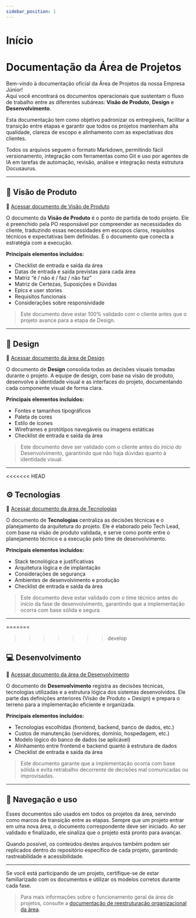 ```yaml
---
sidebar_position: 1
---
```


# Início

# Documentação da Área de Projetos

Bem-vindo à documentação oficial da Área de Projetos da nossa Empresa Júnior!  
Aqui você encontrará os documentos operacionais que sustentam o fluxo de trabalho entre as diferentes subáreas: **Visão de Produto**, **Design** e **Desenvolvimento**.

Esta documentação tem como objetivo padronizar os entregáveis, facilitar a transição entre etapas e garantir que todos os projetos mantenham alta qualidade, clareza de escopo e alinhamento com as expectativas dos clientes.

Todos os arquivos seguem o formato Markdown, permitindo fácil versionamento, integração com ferramentas como Git e uso por agentes de IA em tarefas de automação, revisão, análise e integração nesta estrutura Docusaurus.

---

## 📄 Visão de Produto

🔗 [Acessar documento de Visão de Produto](./visao-produto.md)

O documento da **Visão de Produto** é o ponto de partida de todo projeto. Ele é preenchido pela PO responsável por compreender as necessidades do cliente, traduzindo essas necessidades em escopos claros, requisitos técnicos e expectativas bem definidas. É o documento que conecta a estratégia com a execução.

**Principais elementos incluídos:**
- Checklist de entrada e saída da área
- Datas de entrada e saída previstas para cada área
- Matriz “é / não é / faz / não faz”
- Matriz de Certezas, Suposições e Dúvidas
- Epics e user stories
- Requisitos funcionais
- Considerações sobre responsividade

> Este documento deve estar 100% validado com o cliente antes que o projeto avance para a etapa de Design.

---

## 🎨 Design

🔗 [Acessar documento da área de Design](./design.md)

O documento de **Design** consolida todas as decisões visuais tomadas durante o projeto. A equipe de design, com base na visão de produto, desenvolve a identidade visual e as interfaces do projeto, documentando cada componente visual de forma clara.

**Principais elementos incluídos:**
- Fontes e tamanhos tipográficos
- Paleta de cores
- Estilo de ícones
- Wireframes e protótipos navegáveis ou imagens estáticas
- Checklist de entrada e saída da área

> Este documento deve ser validado com o cliente antes do início do Desenvolvimento, garantindo que não haja dúvidas quanto à identidade visual.

---

<<<<<<< HEAD
## ⚙️ Tecnologias

🔗 [Acessar documento da área de Tecnologias](./tecnologias.md)

O documento de **Tecnologias** centraliza as decisões técnicas e o planejamento da arquitetura do projeto. Ele é elaborado pelo Tech Lead, com base na visão de produto validada, e serve como ponte entre o planejamento técnico e a execução pelo time de desenvolvimento.

**Principais elementos incluídos:**
- Stack tecnológica e justificativas
- Arquitetura lógica e de implantação
- Considerações de segurança
- Ambientes de desenvolvimento e produção
- Checklist de entrada e saída da área

> Este documento deve estar validado com o time técnico antes do início da fase de desenvolvimento, garantindo que a implementação ocorra com base sólida e segura.

---

=======
>>>>>>> develop
## 💻 Desenvolvimento

🔗 [Acessar documento da área de Desenvolvimento](./desenvolvimento.md)

O documento de **Desenvolvimento** registra as decisões técnicas, tecnologias utilizadas e a estrutura lógica dos sistemas desenvolvidos. Ele parte das definições anteriores (Visão de Produto + Design) e prepara o terreno para a implementação eficiente e organizada.

**Principais elementos incluídos:**
- Tecnologias escolhidas (frontend, backend, banco de dados, etc.)
- Custos de manutenção (servidores, domínio, hospedagem, etc.)
- Modelo lógico do banco de dados (se aplicável)
- Alinhamento entre frontend e backend quanto à estrutura de dados
- Checklist de entrada e saída da área

> Este documento garante que a implementação ocorra com base sólida e evita retrabalho decorrente de decisões mal comunicadas ou improvisadas.

---

## 🧭 Navegação e uso

Esses documentos são usados em todos os projetos da área, servindo como marcos de transição entre as etapas. Sempre que um projeto entrar em uma nova área, o documento correspondente deve ser iniciado. Ao ser validado e finalizado, ele sinaliza que o projeto está pronto para avançar.

Quando possível, os conteúdos destes arquivos também podem ser replicados dentro do repositório específico de cada projeto, garantindo rastreabilidade e acessibilidade.

---

Se você está participando de um projeto, certifique-se de estar familiarizado com os documentos e utilizar os modelos corretos durante cada fase.

> Para mais informações sobre o funcionamento geral da área de projetos, consulte a [documentação de reestruturação organizacional da área](https://docs.google.com/document/d/1Sot0V98EBWKO2TeUhFDBzjCmca8TnsJDkCPgRgE-yU0/edit?usp=sharing).

